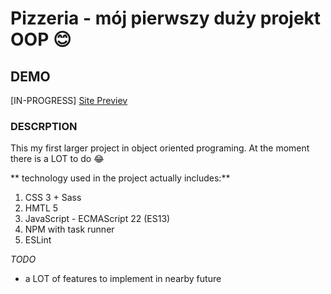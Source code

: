 # Pizzeria - mój pierwszy duży projekt OOP 😊

## DEMO
[IN-PROGRESS]
[Site Previev](#)

### DESCRPTION
This my first larger project in object oriented programing. At the moment there is a LOT to do 😂

** technology used in the project actually includes:**

1. CSS 3 + Sass
2. HMTL 5
3. JavaScript - ECMAScript 22 (ES13)
4. NPM with task runner
5. ESLint

*TODO*

- a LOT of features to implement in nearby future